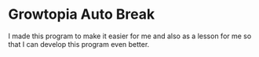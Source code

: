 # Growtopia Auto Break
I made this program to make it easier for me and also as a lesson for me so that I can develop this program even better.
